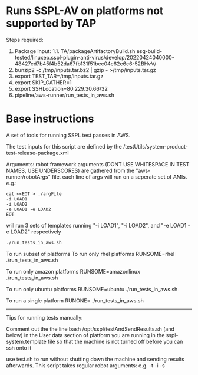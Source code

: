 Runs SSPL-AV on platforms not supported by TAP
==============================================

Steps required:
1. Package input:
   1.1. TA/packageArtifactoryBuild.sh esg-build-tested/linuxep.sspl-plugin-anti-virus/develop/20220424040000-48427cd7b45f4b52da67fb131f51bec04c62e6c6-52BHvV/
2. bunzip2 -c /tmp/inputs.tar.bz2 | gzip - >/tmp/inputs.tar.gz
3. export TEST_TAR=/tmp/inputs.tar.gz
4. export SKIP_GATHER=1
5. export SSHLocation=80.229.30.66/32
6. pipeline/aws-runner/run_tests_in_aws.sh



Base instructions
=================

A set of tools for running SSPL test passes in AWS.

The test inputs for this script are defined by the <everest-base>/testUtils/system-product-test-release-package.xml

Arguments:
robot framework arguments (DONT USE WHITESPACE IN TEST NAMES, USE UNDERSCORES) are gathered from the "aws-runner/robotArgs" file.
each line of args will run on a seperate set of AMIs.
e.g.:

```
cat <<EOT > ./argFile
-i LOAD1
-i LOAD2
-e LOAD1 -e LOAD2
EOT
```

will run 3 sets of templates running "-i LOAD1", "-i LOAD2", and "-e LOAD1 -e LOAD2" respectively

```bash
./run_tests_in_aws.sh
```

To run subset of platforms
To run only rhel platforms
RUNSOME=rhel ./run_tests_in_aws.sh

To run only amazon platforms
RUNSOME=amazonlinux ./run_tests_in_aws.sh

To run only ubuntu platforms
RUNSOME=ubuntu ./run_tests_in_aws.sh

To run a single platform
RUNONE=<hostname> ./run_tests_in_aws.sh


-----


Tips for running tests manually:

Comment out the the line bash /opt/sspl/testAndSendResults.sh (and below) in the User data section of platform you are
running in the sspl-system.template file so that the machine is not turned off before you can ssh onto it

use test.sh to run without shutting down the machine and sending results afterwards. This script takes regular robot arguments:
e.g. -t <testname> -i <tag> -s <suite>
